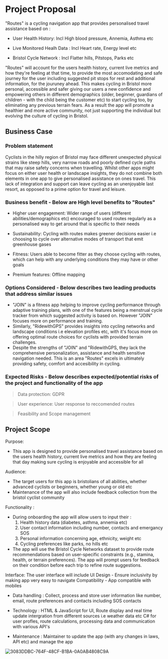 # Project Proposal
"Routes" is a cycling navigation app that provides personalised travel assistance based on :

- User Health History: Incl High blood pressure, Annemia, Asthma etc

- Live Monitored Healh Data : Incl Heart rate, Energy level etc

- Bristol Cycle Network : Incl Flatter hills, Pitstops, Parks etc

"Routes" will account for the users health history, current live metrics and how they're feeling at that time, to provide the most accomodating and safe journey for the user including suggested pit stops for rest and additional information, for the jouruney ahead. This makes cycling in Bristol more personal, accessible and safer giving our users a new confidence and empowering others in different demographics (older, beginner, guardians of children - with the child being the customer etc) to start cycling too, by eliminating any previous terrain fears. As a result the app will promote a healthier and more active community, not just supporting the individual but evolving the culture of cycling in Bristol.

## Business Case

### Problem statement
Cyclists in the hilly region of Bristol may face different unexpected physical strains like steep hills, very narrow roads and poorly defined cycle paths that may raise safety concerns when travelling. Whilst other apps might focus on either user health or landscape insights, they do not combine both elements in one app to give personalised assistance on ones travel. This lack of integration and support can leave cycling as an unenjoyable last resort, as opposed to a prime option for travel and leisure.

### Business benefit - Below are High level benefits to "Routes"
- Higher user engagement: Wider range of users (different abilities/demographics etc) encouraged to used routes regularly as a personalised way to get around that is specific to their needs

- Sustainability: Cycling with routes makes greener decisions easier i.e choosing to cycle over  alternative modes of transport that emit greenhouse gases

- Fitness: Users able to become fitter as they choose cycling with routes, which can help with any underlying conditions they may have or other goals 

- Premium features: Offline mapping 


### Options Considered - Below describes two leading products that address similar issues
- "JOIN" is a fitness app helping to improve cycling performance through adaptive training plans, with one of the features being a menstrual cycle tracker from which suggested activity is based on. However "JOIN" focuses more on performance and training.
- Similarly, "RidewithGPS" provides insights into cycling networks and landscape conditions i.e elevation profiles etc, with it's focus more on offering optimal route choices for cyclists with provided terrain challenges.
- Despite the strengths of "JOIN" and "RidewithGPS, they lack the comprehensive personalization, assistance and health sensitive navigation needed. This is an area "Routes" excels in ultimately providing safety, comfort and accesibility in cycling. 

### Expected Risks - Below describes expected/potential risks of the project and functionality of the app
> Data protection: GDPR

> User experience: User response to reccomended routes

> Feasibility and Scope management  

## Project Scope
Purpose:
- This app is designed to provide personalised travel assistance based on the users health history, current live metrics and how they are feeling that day making sure cycling is enjoyable and accessible for all

Audience:
- The target users for this app is bristolians of all abilities, whether advanced cyclists or beginners, whether young or old etc
- Maintenance of the app will also include feedback collection from the bristol cyclist community 

Functionality :
- During onboarding the app will allow users to input their :
  1. Health history data (diabetes, asthma, annemia etc)
  2. User contact information including number, contacts and emergancy SOS
  3. Personal information concerning age, ethnicity, weight etc
  4. Cycling preferences like parks, no hills etc
 - The app will use the Bristol Cycle Networks dataset to provide route recommendations based on user-specific constraints (e.g., stamina, health, or terrain preferences).
The app will prompt users for feedback on their condition before each trip to refine route suggestions.

  
Interface: 
The user interface will include
UI Design - Ensure inclusivity by making app very easy to navigate
Compatibility - App compatible with mobiles

- Data handling :
Collect, process and store user information like number, email, route preferences and contacts including SOS contacts

 - Technology :
HTML & JavaScript for UI, Route display and real time update intergration from different sources i.e weather data etc
C# for user profles, route calculations, processing data and communication with various API's


 - Maintenance : Maintainer to update the app (with any changes in laws, API etc) and manage the app 


![3083DDBC-764F-48CF-B1BA-0A0AB4808C9A](https://github.com/user-attachments/assets/5bef6625-fdba-40ee-bd28-cb17c73024b7)



